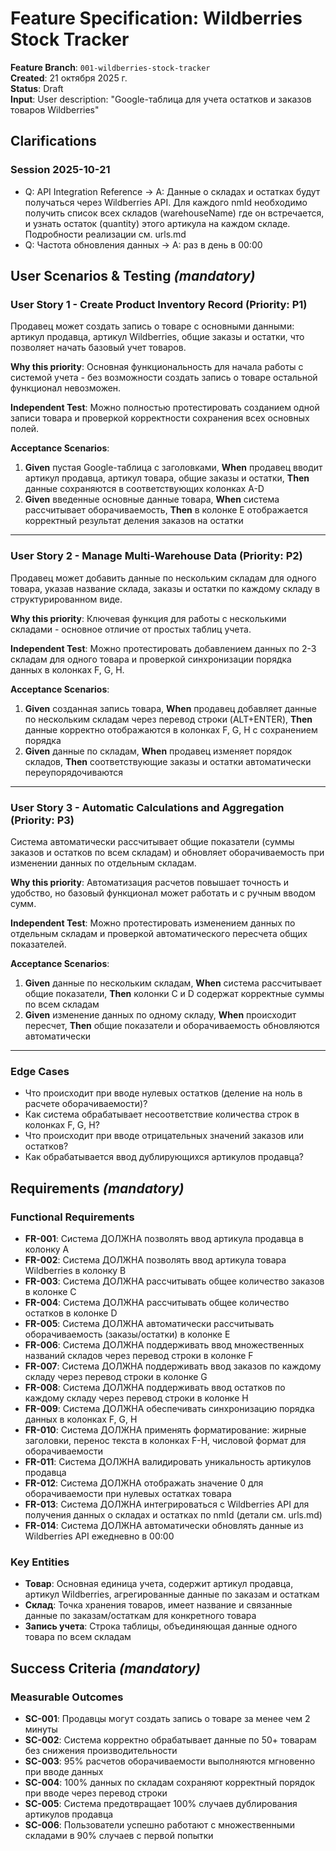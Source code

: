 # Feature Specification: Wildberries Stock Tracker

**Feature Branch**: `001-wildberries-stock-tracker`  
**Created**: 21 октября 2025 г.  
**Status**: Draft  
**Input**: User description: "Google-таблица для учета остатков и заказов товаров Wildberries"

## Clarifications

### Session 2025-10-21

- Q: API Integration Reference → A: Данные о складах и остатках будут получаться через Wildberries API. Для каждого nmId необходимо получить список всех складов (warehouseName) где он встречается, и узнать остаток (quantity) этого артикула на каждом складе. Подробности реализации см. urls.md
- Q: Частота обновления данных → A: раз в день в 00:00

## User Scenarios & Testing *(mandatory)*

### User Story 1 - Create Product Inventory Record (Priority: P1)

Продавец может создать запись о товаре с основными данными: артикул продавца, артикул Wildberries, общие заказы и остатки, что позволяет начать базовый учет товаров.

**Why this priority**: Основная функциональность для начала работы с системой учета - без возможности создать запись о товаре остальной функционал невозможен.

**Independent Test**: Можно полностью протестировать созданием одной записи товара и проверкой корректности сохранения всех основных полей.

**Acceptance Scenarios**:

1. **Given** пустая Google-таблица с заголовками, **When** продавец вводит артикул продавца, артикул товара, общие заказы и остатки, **Then** данные сохраняются в соответствующих колонках A-D
2. **Given** введенные основные данные товара, **When** система рассчитывает оборачиваемость, **Then** в колонке E отображается корректный результат деления заказов на остатки

---

### User Story 2 - Manage Multi-Warehouse Data (Priority: P2)

Продавец может добавить данные по нескольким складам для одного товара, указав название склада, заказы и остатки по каждому складу в структурированном виде.

**Why this priority**: Ключевая функция для работы с несколькими складами - основное отличие от простых таблиц учета.

**Independent Test**: Можно протестировать добавлением данных по 2-3 складам для одного товара и проверкой синхронизации порядка данных в колонках F, G, H.

**Acceptance Scenarios**:

1. **Given** созданная запись товара, **When** продавец добавляет данные по нескольким складам через перевод строки (ALT+ENTER), **Then** данные корректно отображаются в колонках F, G, H с сохранением порядка
2. **Given** данные по складам, **When** продавец изменяет порядок складов, **Then** соответствующие заказы и остатки автоматически переупорядочиваются

---

### User Story 3 - Automatic Calculations and Aggregation (Priority: P3)

Система автоматически рассчитывает общие показатели (суммы заказов и остатков по всем складам) и обновляет оборачиваемость при изменении данных по отдельным складам.

**Why this priority**: Автоматизация расчетов повышает точность и удобство, но базовый функционал может работать и с ручным вводом сумм.

**Independent Test**: Можно протестировать изменением данных по отдельным складам и проверкой автоматического пересчета общих показателей.

**Acceptance Scenarios**:

1. **Given** данные по нескольким складам, **When** система рассчитывает общие показатели, **Then** колонки C и D содержат корректные суммы по всем складам
2. **Given** изменение данных по одному складу, **When** происходит пересчет, **Then** общие показатели и оборачиваемость обновляются автоматически

---

### Edge Cases

- Что происходит при вводе нулевых остатков (деление на ноль в расчете оборачиваемости)?
- Как система обрабатывает несоответствие количества строк в колонках F, G, H?
- Что происходит при вводе отрицательных значений заказов или остатков?
- Как обрабатывается ввод дублирующихся артикулов продавца?

## Requirements *(mandatory)*

### Functional Requirements

- **FR-001**: Система ДОЛЖНА позволять ввод артикула продавца в колонку A
- **FR-002**: Система ДОЛЖНА позволять ввод артикула товара Wildberries в колонку B  
- **FR-003**: Система ДОЛЖНА рассчитывать общее количество заказов в колонке C
- **FR-004**: Система ДОЛЖНА рассчитывать общее количество остатков в колонке D
- **FR-005**: Система ДОЛЖНА автоматически рассчитывать оборачиваемость (заказы/остатки) в колонке E
- **FR-006**: Система ДОЛЖНА поддерживать ввод множественных названий складов через перевод строки в колонке F
- **FR-007**: Система ДОЛЖНА поддерживать ввод заказов по каждому складу через перевод строки в колонке G
- **FR-008**: Система ДОЛЖНА поддерживать ввод остатков по каждому складу через перевод строки в колонке H
- **FR-009**: Система ДОЛЖНА обеспечивать синхронизацию порядка данных в колонках F, G, H
- **FR-010**: Система ДОЛЖНА применять форматирование: жирные заголовки, перенос текста в колонках F-H, числовой формат для оборачиваемости
- **FR-011**: Система ДОЛЖНА валидировать уникальность артикулов продавца
- **FR-012**: Система ДОЛЖНА отображать значение 0 для оборачиваемости при нулевых остатках товара
- **FR-013**: Система ДОЛЖНА интегрироваться с Wildberries API для получения данных о складах и остатках по nmId (детали см. urls.md)
- **FR-014**: Система ДОЛЖНА автоматически обновлять данные из Wildberries API ежедневно в 00:00

### Key Entities

- **Товар**: Основная единица учета, содержит артикул продавца, артикул Wildberries, агрегированные данные по заказам и остаткам
- **Склад**: Точка хранения товаров, имеет название и связанные данные по заказам/остаткам для конкретного товара
- **Запись учета**: Строка таблицы, объединяющая данные одного товара по всем складам

## Success Criteria *(mandatory)*

### Measurable Outcomes

- **SC-001**: Продавцы могут создать запись о товаре за менее чем 2 минуты
- **SC-002**: Система корректно обрабатывает данные по 50+ товарам без снижения производительности
- **SC-003**: 95% расчетов оборачиваемости выполняются мгновенно при вводе данных
- **SC-004**: 100% данных по складам сохраняют корректный порядок при вводе через перевод строки
- **SC-005**: Система предотвращает 100% случаев дублирования артикулов продавца
- **SC-006**: Пользователи успешно работают с множественными складами в 90% случаев с первой попытки

